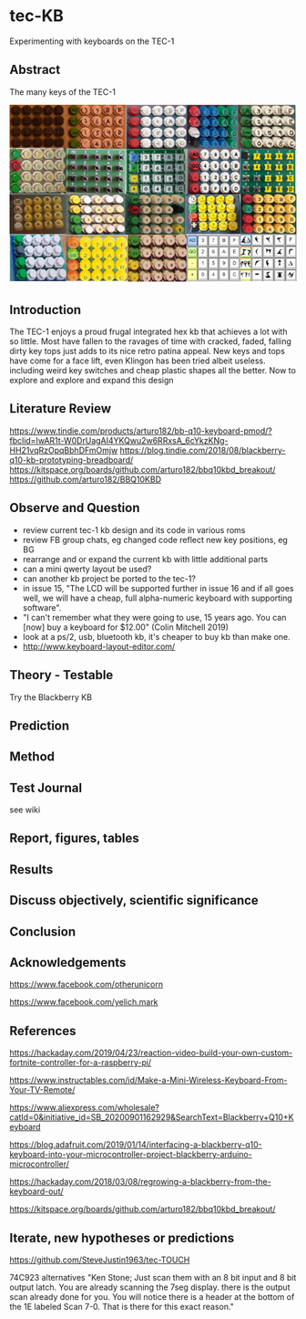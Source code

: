 # tec-KB
Experimenting with keyboards on the TEC-1

## Abstract
The many keys of the TEC-1

![](https://github.com/SteveJustin1963/tec-KB/blob/master/pics/kb-fun.png) 
 
## Introduction 
The TEC-1 enjoys a proud frugal integrated hex kb that achieves a lot with so little. Most have fallen to the ravages of time with cracked, faded, falling dirty key tops just adds to its nice retro patina appeal. New keys and tops have come for a face lift, even Klingon has been tried albeit useless. including weird key switches and cheap plastic shapes all the better. Now to explore and explore and expand this design

## Literature Review
https://www.tindie.com/products/arturo182/bb-q10-keyboard-pmod/?fbclid=IwAR1t-W0DrUagAI4YKQwu2w6RRxsA_6cYkzKNg-HH21vqRzOpqBbhDFmOmjw
https://blog.tindie.com/2018/08/blackberry-q10-kb-prototyping-breadboard/
https://kitspace.org/boards/github.com/arturo182/bbq10kbd_breakout/
https://github.com/arturo182/BBQ10KBD

## Observe and Question 
* review current tec-1 kb design and its code in various roms
* review FB group chats, eg changed code reflect new key positions, eg BG
* rearrange and or expand the current kb with little additional parts
* can a mini qwerty layout be used?
* can another kb project be ported to the tec-1?
* in issue 15, "The LCD will be supported further in issue 16 and if all goes well, we will have a cheap, full alpha-numeric keyboard with supporting software". 
* "I can't remember what they were going to use, 15 years ago. You can [now] buy a keyboard for $12.00" (Colin Mitchell 2019)
* look at a ps/2, usb, bluetooth  kb, it's cheaper to buy kb than make one.
* http://www.keyboard-layout-editor.com/

## Theory - Testable
Try the Blackberry KB





## Prediction

## Method 

## Test Journal
see wiki


## Report, figures, tables

## Results

## Discuss objectively, scientific significance 

## Conclusion 

## Acknowledgements
https://www.facebook.com/otherunicorn

https://www.facebook.com/yelich.mark

## References
https://hackaday.com/2019/04/23/reaction-video-build-your-own-custom-fortnite-controller-for-a-raspberry-pi/

https://www.instructables.com/id/Make-a-Mini-Wireless-Keyboard-From-Your-TV-Remote/

https://www.aliexpress.com/wholesale?catId=0&initiative_id=SB_20200901162929&SearchText=Blackberry+Q10+Keyboard

https://blog.adafruit.com/2019/01/14/interfacing-a-blackberry-q10-keyboard-into-your-microcontroller-project-blackberry-arduino-microcontroller/

https://hackaday.com/2018/03/08/regrowing-a-blackberry-from-the-keyboard-out/

https://kitspace.org/boards/github.com/arturo182/bbq10kbd_breakout/



## Iterate, new hypotheses or predictions
https://github.com/SteveJustin1963/tec-TOUCH

74C923 alternatives 
"Ken Stone; Just scan them with an 8 bit input and 8 bit output latch. You are already scanning the 7seg display. there is the output scan already done for you. You will notice there is a header at the bottom of the 1E labeled Scan 7-0. That is there for this exact reason."


 
 




